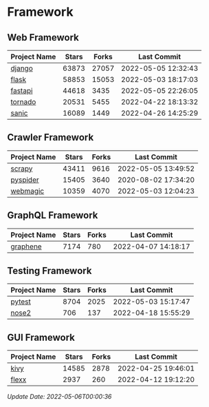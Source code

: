# Framework

## Web Framework
| Project Name | Stars | Forks | Last Commit |
| ------------ | ----- | ----- | ----------- |
| [django](https://github.com/django/django) | 63873 | 27057 | 2022-05-05 12:32:43 |
| [flask](https://github.com/pallets/flask) | 58853 | 15053 | 2022-05-03 18:17:03 |
| [fastapi](https://github.com/tiangolo/fastapi) | 44618 | 3435 | 2022-05-05 22:26:05 |
| [tornado](https://github.com/tornadoweb/tornado) | 20531 | 5455 | 2022-04-22 18:13:32 |
| [sanic](https://github.com/sanic-org/sanic) | 16089 | 1449 | 2022-04-26 14:25:29 |

## Crawler Framework
| Project Name | Stars | Forks | Last Commit |
| ------------ | ----- | ----- | ----------- |
| [scrapy](https://github.com/scrapy/scrapy) | 43411 | 9616 | 2022-05-05 13:49:52 |
| [pyspider](https://github.com/binux/pyspider) | 15405 | 3640 | 2020-08-02 17:34:20 |
| [webmagic](https://github.com/code4craft/webmagic) | 10359 | 4070 | 2022-05-03 12:04:23 |

## GraphQL Framework
| Project Name | Stars | Forks | Last Commit |
| ------------ | ----- | ----- | ----------- |
| [graphene](https://github.com/graphql-python/graphene) | 7174 | 780 | 2022-04-07 14:18:17 |

## Testing Framework
| Project Name | Stars | Forks | Last Commit |
| ------------ | ----- | ----- | ----------- |
| [pytest](https://github.com/pytest-dev/pytest) | 8704 | 2025 | 2022-05-03 15:17:47 |
| [nose2](https://github.com/nose-devs/nose2) | 706 | 137 | 2022-04-18 15:55:29 |

## GUI Framework
| Project Name | Stars | Forks | Last Commit |
| ------------ | ----- | ----- | ----------- |
| [kivy](https://github.com/kivy/kivy) | 14585 | 2878 | 2022-04-25 19:46:01 |
| [flexx](https://github.com/flexxui/flexx) | 2937 | 260 | 2022-04-12 19:12:20 |

*Update Date: 2022-05-06T00:00:36*